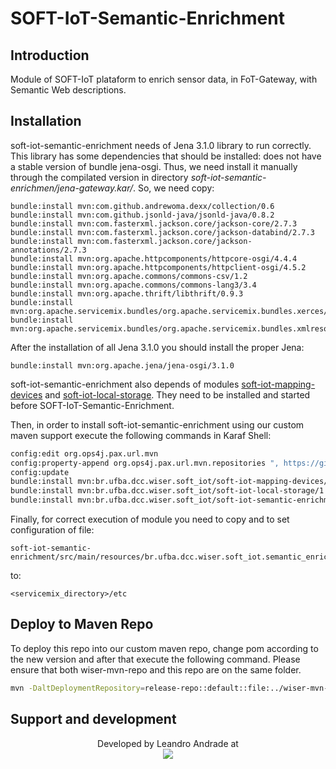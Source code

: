 # SOFT-IoT-Semantic-Enrichment

## Introduction

Module of SOFT-IoT plataform to enrich sensor data, in FoT-Gateway, with Semantic Web descriptions.

## Installation



soft-iot-semantic-enrichment needs of Jena 3.1.0 library to run correctly. This library has some dependencies that should be installed:  does not have a stable version of bundle jena-osgi. Thus, we need install it manually through the compilated version in directory *soft-iot-semantic-enrichmen/jena-gateway.kar/*. So, we need copy:
```
bundle:install mvn:com.github.andrewoma.dexx/collection/0.6
bundle:install mvn:com.github.jsonld-java/jsonld-java/0.8.2
bundle:install mvn:com.fasterxml.jackson.core/jackson-core/2.7.3
bundle:install mvn:com.fasterxml.jackson.core/jackson-databind/2.7.3
bundle:install mvn:com.fasterxml.jackson.core/jackson-annotations/2.7.3
bundle:install mvn:org.apache.httpcomponents/httpcore-osgi/4.4.4
bundle:install mvn:org.apache.httpcomponents/httpclient-osgi/4.5.2
bundle:install mvn:org.apache.commons/commons-csv/1.2
bundle:install mvn:org.apache.commons/commons-lang3/3.4
bundle:install mvn:org.apache.thrift/libthrift/0.9.3
bundle:install mvn:org.apache.servicemix.bundles/org.apache.servicemix.bundles.xerces/2.11.0_1
bundle:install mvn:org.apache.servicemix.bundles/org.apache.servicemix.bundles.xmlresolver/1.2_5

```
After the installation of all Jena 3.1.0 you should install the proper Jena:
```
bundle:install mvn:org.apache.jena/jena-osgi/3.1.0
```
soft-iot-semantic-enrichment also depends of modules [soft-iot-mapping-devices](https://github.com/WiserUFBA/soft-iot-mapping-devices) and [soft-iot-local-storage](https://github.com/WiserUFBA/soft-iot-local-storage). They need to be installed and started before SOFT-IoT-Semantic-Enrichment.

Then, in order to install soft-iot-semantic-enrichment using our custom maven support execute the following commands in Karaf Shell:

```sh
config:edit org.ops4j.pax.url.mvn 
config:property-append org.ops4j.pax.url.mvn.repositories ", https://github.com/WiserUFBA/wiser-mvn-repo/raw/master/releases@id=wiser"
config:update
bundle:install mvn:br.ufba.dcc.wiser.soft_iot/soft-iot-mapping-devices/1.0.0
bundle:install mvn:br.ufba.dcc.wiser.soft_iot/soft-iot-local-storage/1.0.0
bundle:install mvn:br.ufba.dcc.wiser.soft_iot/soft-iot-semantic-enrichment/1.0.0
```

Finally, for correct execution of module you need to copy and to set configuration of file:
```
soft-iot-semantic-enrichment/src/main/resources/br.ufba.dcc.wiser.soft_iot.semantic_enrichment.cfg
```
to:
```
<servicemix_directory>/etc
```

## Deploy to Maven Repo

To deploy this repo into our custom maven repo, change pom according to the new version and after that execute the following command. Please ensure that both wiser-mvn-repo and this repo are on the same folder.

```sh
mvn -DaltDeploymentRepository=release-repo::default::file:../wiser-mvn-repo/releases/ deploy
```



## Support and development

<p align="center">
	Developed by Leandro Andrade at </br>
  <img src="https://wiki.dcc.ufba.br/pub/SmartUFBA/ProjectLogo/wiserufbalogo.jpg"/>
</p>
